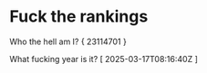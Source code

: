 # Fuck the rankings

Who the hell am I?
{ 23114701 }

What fucking year is it?
[ 2025-03-17T08:16:40Z ]
